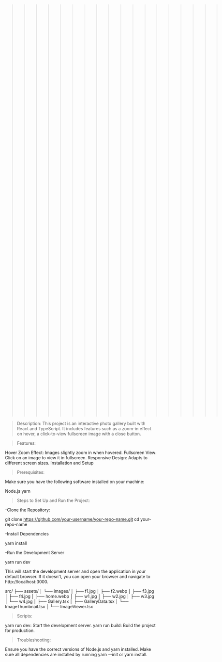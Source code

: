>>>>>>>>>>>>>>>>>>>>>>>>>>>>>>>>>>>>>>>>>>>>>>>>>>>>>>>>>Interactive Photo Gallery<<<<<<<<<<<<<<<<<<<<<<<<<<<<<<<<<<<<<<<<<<<<<<<<<<<<<<<<<

>Description:
This project is an interactive photo gallery built with React and TypeScript. It includes features such as a zoom-in effect on hover, a click-to-view fullscreen image with a close button.

>Features:

Hover Zoom Effect: Images slightly zoom in when hovered.
Fullscreen View: Click on an image to view it in fullscreen.
Responsive Design: Adapts to different screen sizes.
Installation and Setup

>Prerequisites:

Make sure you have the following software installed on your machine:

Node.js
yarn

>Steps to Set Up and Run the Project:

-Clone the Repository:

git clone https://github.com/your-username/your-repo-name.git cd your-repo-name

-Install Dependencies

yarn install

-Run the Development Server

yarn run dev

This will start the development server and open the application in your default browser. If it doesn't, you can open your browser and navigate to http://localhost:3000.


src/
├── assets/
│   └── images/
│       ├── f1.jpg
│       ├── f2.webp
│       ├── f3.jpg
│       ├── f4.jpg
│       ├── home.webp
│       ├── w1.jpg
│       ├── w2.jpg
│       ├── w3.jpg
│       └── w4.jpg
│   ├── Gallery.tsx
│   ├── GalleryData.tsx
│   └── ImageThumbnail.tsx
│   └── ImageViewer.tsx




>Scripts:

yarn run dev: Start the development server.
yarn run build: Build the project for production.



>Troubleshooting:

Ensure you have the correct versions of Node.js and yarn installed.
Make sure all dependencies are installed by running yarn --init or yarn install.
